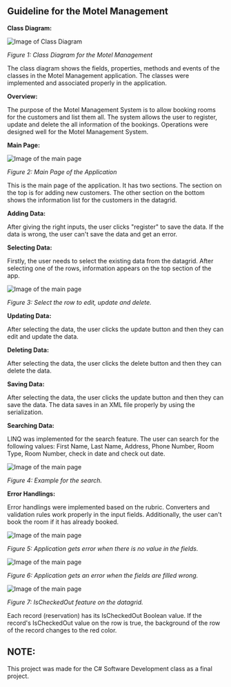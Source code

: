 ## Guideline for the Motel Management

**Class Diagram:**

![Image of Class Diagram](https://i.imgur.com/yGhZ2MY.png)

*Figure 1: Class Diagram for the Motel Management*

The class diagram shows the fields, properties, methods and events of the classes in the Motel Management application. The classes were implemented and associated properly in the application.

**Overview:**

The purpose of the Motel Management System is to allow booking rooms for the customers and list them all. The system allows the user to register, update and delete the all information of the bookings. Operations were designed well for the Motel Management System.

**Main Page:**

![Image of the main page](https://i.imgur.com/RwANwwb.png)

*Figure 2: Main Page of the Application*

This is the main page of the application. It has two sections. The section on the top is for adding new customers. The other section on the bottom shows the information list for the customers in the datagrid.

**Adding Data:**

After giving the right inputs, the user clicks "register" to save the data. If the data is wrong, the user can't save the data and get an error.

**Selecting Data:**

Firstly, the user needs to select the existing data from the datagrid. After selecting one of the rows, information appears on the top section of the app.

![Image of the main page](https://i.imgur.com/C6WHTxe.png)

*Figure 3: Select the row to edit, update and delete.*

**Updating Data:**

After selecting the data, the user clicks the update button and then they can edit and update the data.

**Deleting Data:**

After selecting the data, the user clicks the delete button and then they can delete the data.

**Saving Data:**

After selecting the data, the user clicks the update button and then they can save the data. The data saves in an XML file properly by using the serialization.

**Searching Data:**

LINQ was implemented for the search feature. The user can search for the following values: First Name, Last Name, Address, Phone Number, Room Type, Room Number, check in date and check out date.


![Image of the main page](https://i.imgur.com/He4NzEG.png)

*Figure 4: Example for the search.*

**Error Handlings:**

Error handlings were implemented based on the rubric. Converters and validation rules work properly in the input fields. Additionally, the user can't book the room if it has already booked.

![Image of the main page](https://i.imgur.com/J7GRamd.png)

*Figure 5: Application gets error when there is no value in the fields.*

![Image of the main page](https://i.imgur.com/T2xXZqT.png)

*Figure 6: Application gets an error when the fields are filled wrong.*

![Image of the main page](https://i.imgur.com/aUFIvt1.png)

*Figure 7: IsCheckedOut feature on the datagrid.*

Each record (reservation) has its IsCheckedOut Boolean value. If the record's IsCheckedOut value on the row is true, the background of the row of the record changes to the red color.

## NOTE: 
This project was made for the C# Software Development class as a final project.
